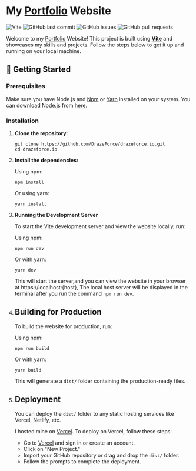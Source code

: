 # My [Portfolio](https://drazeforce.vercel.app/) Website

![Vite](https://img.shields.io/badge/Vite-3A3A3A?style=for-the-badge&logo=vite&logoColor=FFD700)
![GitHub last commit](https://img.shields.io/github/last-commit/DrazeForce/DrazeForce.io?style=for-the-badge)
![GitHub issues](https://img.shields.io/github/issues/DrazeForce/DrazeForce.io?style=for-the-badge)
![GitHub pull requests](https://img.shields.io/github/issues-pr/DrazeForce/DrazeForce.io?style=for-the-badge)

Welcome to my [Portfolio](https://drazeforce.vercel.app) Website! This project is built using [**Vite**](https://vitejs.dev) and showcases my skills and projects. Follow the steps below to get it up and running on your local machine.

## 🚀 Getting Started

### Prerequisites

Make sure you have Node.js and [Npm](https://npmjs.com/) or [Yarn](https://yarnpkg.com/) installed on your system. You can download Node.js from [here](https://nodejs.org/).

### Installation

1. **Clone the repository:**

   ```
   git clone https://github.com/DrazeForce/drazeforce.io.git
   cd drazeforce.io
   ```
2. **Install the dependencies:**

    Using npm:
      ```
   npm install
      ```
   
   Or using yarn:
      ```
   yarn install
      ```
3. **Running the Development Server**

   To start the Vite development server and view the website locally, run:

    Using npm:
      ```
   npm run dev
      ```
   
   Or with yarn:
      ```
   yarn dev
      ```

    This will start the server,and you can view the website in your browser at https://localhost:{host}, The local host server will be displayed in the terminal after you run the command `npm run dev`.

4. ## Building for Production

    To build the website for production, run:

    Using npm:
      ```
   npm run build
      ```
   
   Or with yarn:
      ```
   yarn build
      ```

   This will generate a `dist/` folder containing the production-ready files.

5. ## Deployment

    You can deploy the `dist/` folder to any static hosting services like Vercel, Netlify, etc.

      I hosted mine on [Vercel]([https://vercel.com](https://drazeforce.vercel.app)). To deploy on Vercel, follow these steps:

      * Go to [Vercel](https://vercel.com) and sign in or create an account.
      * Click on "New Project."
      * Import your GitHub repository or drag and drop the `dist/` folder.
      * Follow the prompts to complete the deployment.
